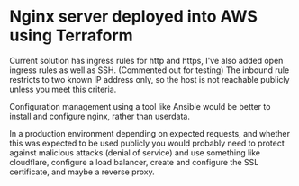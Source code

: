 #  Nginx server deployed into AWS using Terraform

Current solution has ingress rules for http and https, I've also added open ingress rules as well as SSH. (Commented out for testing)
The inbound rule restricts to two known IP address only, so the host is not reachable publicly unless you meet this criteria.

Configuration management using a tool like Ansible would be better to install and configure nginx, rather than userdata. 

In a production environment depending on expected requests, and whether this was expected to be used publicly you would probably need to protect against malicious attacks (denial of service) and use something like cloudflare, configure a load balancer, create and configure the SSL certificate, and maybe a reverse proxy.
